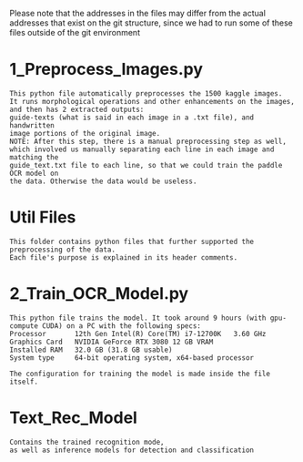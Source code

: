 Please note that the addresses in the files may differ from the actual addresses
that exist on the git structure, since we had to run some of these files 
outside of the git environment

# 1_Preprocess_Images.py
    This python file automatically preprocesses the 1500 kaggle images.
    It runs morphological operations and other enhancements on the images, 
    and then has 2 extracted outputs:
    guide-texts (what is said in each image in a .txt file), and handwritten
    image portions of the original image.
    NOTE: After this step, there is a manual preprocessing step as well, 
    which involved us manually separating each line in each image and matching the
    guide_text.txt file to each line, so that we could train the paddle OCR model on 
    the data. Otherwise the data would be useless.

# Util Files
    This folder contains python files that further supported the preprocessing of the data.
    Each file's purpose is explained in its header comments.

# 2_Train_OCR_Model.py
    This python file trains the model. It took around 9 hours (with gpu-compute CUDA) on a PC with the following specs:
    Processor       12th Gen Intel(R) Core(TM) i7-12700K   3.60 GHz
    Graphics Card   NVIDIA GeForce RTX 3080 12 GB VRAM
    Installed RAM   32.0 GB (31.8 GB usable)
    System type     64-bit operating system, x64-based processor

    The configuration for training the model is made inside the file itself.

# Text_Rec_Model
    Contains the trained recognition mode, 
    as well as inference models for detection and classification